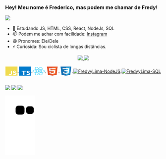 ### Hey! Meu nome é Frederico, mas podem me chamar de Fredy!

<img src="https://cdn.discordapp.com/attachments/691766754636201994/907440679100239882/full-stack-developer.jpg">

- 🌱 Estudando JS, HTML, CSS, React, NodeJs, SQL
- 📫 Podem me achar com facilidade: <a href="https://www.instagram.com/fredyycarneiro/">Instagram</a>
- 😄 Pronomes: Ele/Dele
- ⚡ Curiosida: Sou ciclista de longas distâncias.

<div align="center">
  <a href="https://github.com/FredyyLima">
  <img height="160em" src="https://github-readme-stats.vercel.app/api?username=FredyyLima&show_icons=true&theme=blue-green&include_all_commits=true&count_private=true"/>
  <img height="160em" src="https://github-readme-stats.vercel.app/api/top-langs/?username=FredyyLima&layout=compact&langs_count=7&theme=blue-green"/>
</div>
<div style="display: inline_block"><br>
  <img align="center" alt="FredyyLima-Js" height="30" width="40" src="https://raw.githubusercontent.com/devicons/devicon/master/icons/javascript/javascript-plain.svg">
  <img align="center" alt="FredyyLima-Ts" height="30" width="40" src="https://raw.githubusercontent.com/devicons/devicon/master/icons/typescript/typescript-plain.svg">
  <img align="center" alt="FredyyLima-React" height="30" width="40" src="https://raw.githubusercontent.com/devicons/devicon/master/icons/react/react-original.svg">
  <img align="center" alt="FredyyLima-HTML" height="30" width="40" src="https://raw.githubusercontent.com/devicons/devicon/master/icons/html5/html5-original.svg">
  <img align="center" alt="FredyyLima-CSS" height="30" width="40" src="https://raw.githubusercontent.com/devicons/devicon/master/icons/css3/css3-original.svg">
  <img align="center" alt="FredyyLima-NodeJS" height="80" width="80" src="https://cdn.jsdelivr.net/gh/devicons/devicon/icons/nodejs/nodejs-original-wordmark.svg">
  <img align="center" alt="FredyyLima-SQL" height="50" width="50" src="https://cdn.jsdelivr.net/gh/devicons/devicon/icons/postgresql/postgresql-plain-wordmark.svg">
</div>
  
  ##
 
<div> 
  <a href="https://instagram.com/fredyycarneiro" target="_blank"><img src="https://img.shields.io/badge/-Instagram-%23E4405F?style=for-the-badge&logo=instagram&logoColor=white" target="_blank"></a>
  <a href = "mailto:fredyy_lima@live.com"><img src="https://img.shields.io/badge/-LiveMail-%23333?style=for-the-badge&logo=microsoft&logoColor=white" target="_blank"></a>
  <a href="https://www.linkedin.com/in/frederico-carneiro-lima-7816801aa/" target="_blank"><img src="https://img.shields.io/badge/-LinkedIn-%230077B5?style=for-the-badge&logo=linkedin&logoColor=white" target="_blank"></a> 
 
  ![Snake animation](https://github.com/rafaballerini/rafaballerini/blob/output/github-contribution-grid-snake.svg)
 
</div>
